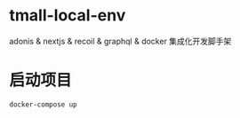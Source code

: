 # tmall-local-env
adonis &amp; nextjs &amp; recoil &amp; graphql &amp; docker 集成化开发脚手架

# 启动项目
```sh
docker-compose up
```